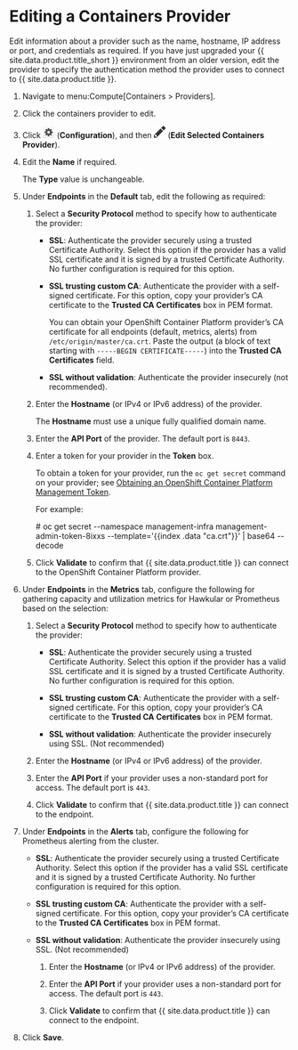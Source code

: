 # Editing a Containers Provider

Edit information about a provider such as the name, hostname, IP address
or port, and credentials as required. If you have just upgraded your
{{ site.data.product.title_short }} environment from an older version, edit the
provider to specify the authentication method the provider uses to
connect to {{ site.data.product.title }}.

1.  Navigate to menu:Compute\[Containers \> Providers\].

2.  Click the containers provider to edit.

3.  Click ![Configuration](/images/1847.png) (**Configuration**), and
    then ![Edit Selected Containers Provider](/images/1851.png) (**Edit
    Selected Containers Provider**).

4.  Edit the **Name** if required.

    <div class="note">

    The **Type** value is unchangeable.

    </div>

5.  Under **Endpoints** in the **Default** tab, edit the following as
    required:

    1.  Select a **Security Protocol** method to specify how to
        authenticate the provider:

          - **SSL**: Authenticate the provider securely using a trusted
            Certificate Authority. Select this option if the provider
            has a valid SSL certificate and it is signed by a trusted
            Certificate Authority. No further configuration is required
            for this option.

          - **SSL trusting custom CA**: Authenticate the provider with a
            self-signed certificate. For this option, copy your
            provider’s CA certificate to the **Trusted CA
            Certificates** box in PEM format.

            <div class="note">

            You can obtain your OpenShift Container Platform provider’s
            CA certificate for all endpoints (default, metrics, alerts)
            from `/etc/origin/master/ca.crt`. Paste the output (a block
            of text starting with `-----BEGIN CERTIFICATE-----`) into
            the **Trusted CA Certificates** field.

            </div>

          - **SSL without validation**: Authenticate the provider
            insecurely (not recommended).

    2.  Enter the **Hostname** (or IPv4 or IPv6 address) of the
        provider.

        <div class="important">

        The **Hostname** must use a unique fully qualified domain name.

        </div>

    3.  Enter the **API Port** of the provider. The default port is
        `8443`.

    4.  Enter a token for your provider in the **Token** box.

        <div class="note">

        To obtain a token for your provider, run the `oc get secret`
        command on your provider; see [Obtaining an OpenShift Container
        Platform Management
        Token](https://access.redhat.com/documentation/en-us/red_hat_cloudforms/4.7/html-single/managing_providers/#Obtaining_OpenShift_Container_Platform_Management_Token).

        For example:

        \# oc get secret --namespace management-infra
        management-admin-token-8ixxs --template='{{index .data
        "ca.crt"}}' | base64 --decode

        </div>

    5.  Click **Validate** to confirm that {{ site.data.product.title }} can connect
        to the OpenShift Container Platform provider.

6.  Under **Endpoints** in the **Metrics** tab, configure the following
    for gathering capacity and utilization metrics for Hawkular or
    Prometheus based on the selection:

    1.  Select a **Security Protocol** method to specify how to
        authenticate the provider:

          - **SSL**: Authenticate the provider securely using a trusted
            Certificate Authority. Select this option if the provider
            has a valid SSL certificate and it is signed by a trusted
            Certificate Authority. No further configuration is required
            for this option.

          - **SSL trusting custom CA**: Authenticate the provider with a
            self-signed certificate. For this option, copy your
            provider’s CA certificate to the **Trusted CA
            Certificates** box in PEM format.

          - **SSL without validation**: Authenticate the provider
            insecurely using SSL. (Not recommended)

    2.  Enter the **Hostname** (or IPv4 or IPv6 address) of the
        provider.

    3.  Enter the **API Port** if your provider uses a non-standard port
        for access. The default port is `443`.

    4.  Click **Validate** to confirm that {{ site.data.product.title }} can connect
        to the endpoint.

7.  Under **Endpoints** in the **Alerts** tab, configure the following
    for Prometheus alerting from the cluster.

      - **SSL**: Authenticate the provider securely using a trusted
        Certificate Authority. Select this option if the provider has a
        valid SSL certificate and it is signed by a trusted Certificate
        Authority. No further configuration is required for this option.

      - **SSL trusting custom CA**: Authenticate the provider with a
        self-signed certificate. For this option, copy your provider’s
        CA certificate to the **Trusted CA Certificates** box in PEM
        format.

      - **SSL without validation**: Authenticate the provider insecurely
        using SSL. (Not recommended)

        1.  Enter the **Hostname** (or IPv4 or IPv6 address) of the
            provider.

        2.  Enter the **API Port** if your provider uses a non-standard
            port for access. The default port is `443`.

        3.  Click **Validate** to confirm that {{ site.data.product.title }} can
            connect to the endpoint.

8.  Click **Save**.
